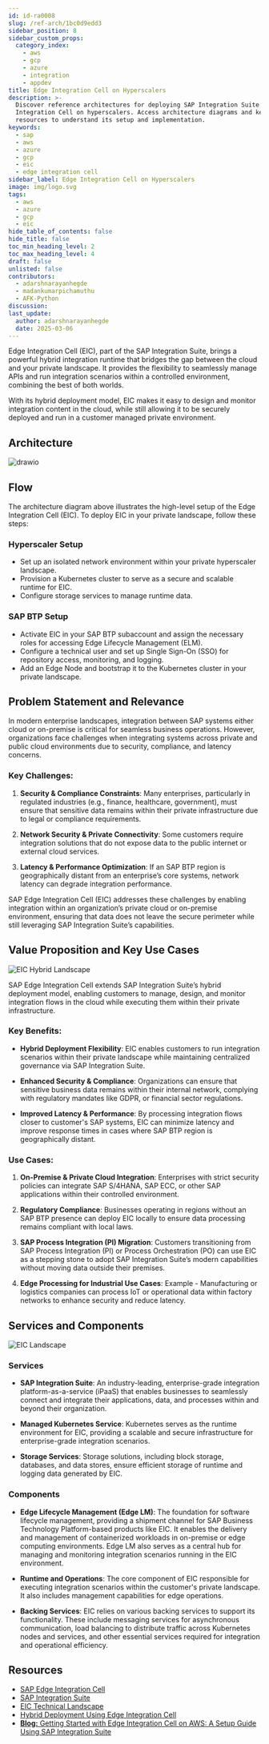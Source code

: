 ```yaml
---
id: id-ra0008
slug: /ref-arch/1bc0d9edd3
sidebar_position: 8
sidebar_custom_props:
  category_index:
    - aws
    - gcp
    - azure
    - integration
    - appdev
title: Edge Integration Cell on Hyperscalers
description: >-
  Discover reference architectures for deploying SAP Integration Suite - Edge
  Integration Cell on hyperscalers. Access architecture diagrams and key
  resources to understand its setup and implementation.
keywords:
  - sap
  - aws
  - azure
  - gcp
  - eic
  - edge integration cell
sidebar_label: Edge Integration Cell on Hyperscalers
image: img/logo.svg
tags:
  - aws
  - azure
  - gcp
  - eic
hide_table_of_contents: false
hide_title: false
toc_min_heading_level: 2
toc_max_heading_level: 4
draft: false
unlisted: false
contributors:
  - adarshnarayanhegde
  - madankumarpichamuthu
  - AFK-Python
discussion: 
last_update:
  author: adarshnarayanhegde
  date: 2025-03-06
---
```



Edge Integration Cell (EIC), part of the SAP Integration Suite, brings a powerful hybrid integration runtime that bridges the gap between the cloud and your private landscape. It provides the flexibility to seamlessly manage APIs and run integration scenarios within a controlled environment, combining the best of both worlds.

With its hybrid deployment model, EIC makes it easy to design and monitor integration content in the cloud, while still allowing it to be securely deployed and run in a customer managed private environment.

## Architecture

![drawio](drawio/sap_eic.drawio)

## Flow

The architecture diagram above illustrates the high-level setup of the Edge Integration Cell (EIC). To deploy EIC in your private landscape, follow these steps:

### Hyperscaler Setup

-   Set up an isolated network environment within your private hyperscaler landscape.
-   Provision a Kubernetes cluster to serve as a secure and scalable runtime for EIC.
-   Configure storage services to manage runtime data.

### SAP BTP Setup

-   Activate EIC in your SAP BTP subaccount and assign the necessary roles for accessing Edge Lifecycle Management (ELM).
-   Configure a technical user and set up Single Sign-On (SSO) for repository access, monitoring, and logging.
-   Add an Edge Node and bootstrap it to the Kubernetes cluster in your private landscape.

## Problem Statement and Relevance

In modern enterprise landscapes, integration between SAP systems either cloud or on-premise is critical for seamless business operations. However, organizations face challenges when integrating systems across private and public cloud environments due to security, compliance, and latency concerns.

### Key Challenges:

1. **Security & Compliance Constraints**: Many enterprises, particularly in regulated industries (e.g., finance, healthcare, government), must ensure that sensitive data remains within their private infrastructure due to legal or compliance requirements.

2. **Network Security & Private Connectivity**: Some customers require integration solutions that do not expose data to the public internet or external cloud services.

3. **Latency & Performance Optimization**: If an SAP BTP region is geographically distant from an enterprise’s core systems, network latency can degrade integration performance.

SAP Edge Integration Cell (EIC) addresses these challenges by enabling integration within an organization’s private cloud or on-premise environment, ensuring that data does not leave the secure perimeter while still leveraging SAP Integration Suite’s capabilities.

## Value Proposition and Key Use Cases

![EIC Hybrid Landscape](./images/eic_landscape.png)

SAP Edge Integration Cell extends SAP Integration Suite’s hybrid deployment model, enabling customers to manage, design, and monitor integration flows in the cloud while executing them within their private infrastructure.

### Key Benefits:

-   **Hybrid Deployment Flexibility**: EIC enables customers to run integration scenarios within their private landscape while maintaining centralized governance via SAP Integration Suite.

-   **Enhanced Security & Compliance**: Organizations can ensure that sensitive business data remains within their internal network, complying with regulatory mandates like GDPR, or financial sector regulations.

-   **Improved Latency & Performance**: By processing integration flows closer to customer's SAP systems, EIC can minimize latency and improve response times in cases where SAP BTP region is geographically distant.

### Use Cases:

1. **On-Premise & Private Cloud Integration**: Enterprises with strict security policies can integrate SAP S/4HANA, SAP ECC, or other SAP applications within their controlled environment.

2. **Regulatory Compliance**: Businesses operating in regions without an SAP BTP presence can deploy EIC locally to ensure data processing remains compliant with local laws.

3. **SAP Process Integration (PI) Migration**: Customers transitioning from SAP Process Integration (PI) or Process Orchestration (PO) can use EIC as a stepping stone to adopt SAP Integration Suite’s modern capabilities without moving data outside their premises.

4. **Edge Processing for Industrial Use Cases**: Example - Manufacturing or logistics companies can process IoT or operational data within factory networks to enhance security and reduce latency.

## Services and Components

![EIC Landscape](./images/eic_components.png)

### Services

-   **SAP Integration Suite**: An industry-leading, enterprise-grade integration platform-as-a-service (iPaaS) that enables businesses to seamlessly connect and integrate their applications, data, and processes within and beyond their organization.

-   **Managed Kubernetes Service**: Kubernetes serves as the runtime environment for EIC, providing a scalable and secure infrastructure for enterprise-grade integration scenarios.

-   **Storage Services**: Storage solutions, including block storage, databases, and data stores, ensure efficient storage of runtime and logging data generated by EIC.

### Components

-   **Edge Lifecycle Management (Edge LM)**: The foundation for software lifecycle management, providing a shipment channel for SAP Business Technology Platform-based products like EIC. It enables the delivery and management of containerized workloads in on-premise or edge computing environments. Edge LM also serves as a central hub for managing and monitoring integration scenarios running in the EIC environment.

-   **Runtime and Operations**: The core component of EIC responsible for executing integration scenarios within the customer's private landscape. It also includes management capabilities for edge operations.

-   **Backing Services**: EIC relies on various backing services to support its functionality. These include messaging services for asynchronous communication, load balancing to distribute traffic across Kubernetes nodes and services, and other essential services required for integration and operational efficiency.

## Resources

-   [SAP Edge Integration Cell](https://help.sap.com/docs/integration-suite/sap-integration-suite/what-is-sap-integration-suite-edge-integration-cell)
-   [SAP Integration Suite](https://help.sap.com/docs/integration-suite?locale=en-US)
-   [EIC Technical Landscape](https://help.sap.com/docs/integration-suite/sap-integration-suite/technical-landscape-edge)
-   [Hybrid Deployment Using Edge Integration Cell](https://help.sap.com/docs/integration-suite/sap-integration-suite/hybrid-deployment-using-edge-integration-cell)
-   [**Blog:** Getting Started with Edge Integration Cell on AWS: A Setup Guide Using SAP Integration Suite](https://community.sap.com/t5/technology-blogs-by-sap/getting-started-with-edge-integration-cell-on-aws-a-setup-guide-using-sap/ba-p/13880982)